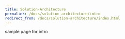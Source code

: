```yaml
---
title: Solution-Architecture
permalink: /docs/solution-architecture/intro
redirect_from: /docs/solution-architecture/index.html
---
```


sample page for intro